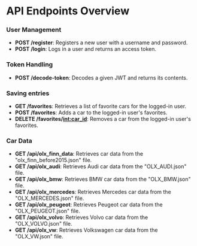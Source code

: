 # API Endpoints Overview

### User Management
- **POST /register**: Registers a new user with a username and password.
- **POST /login**: Logs in a user and returns an access token.

### Token Handling
- **POST /decode-token**: Decodes a given JWT and returns its contents.

### Saving entries
- **GET /favorites**: Retrieves a list of favorite cars for the logged-in user.
- **POST /favorites**: Adds a car to the logged-in user's favorites.
- **DELETE /favorites/<int:car_id>**: Removes a car from the logged-in user's favorites.

### Car Data
- **GET /api/olx_finn_data**: Retrieves car data from the "olx_finn_before2015.json" file.
- **GET /api/olx_audi**: Retrieves Audi car data from the "OLX_AUDI.json" file.
- **GET /api/olx_bmw**: Retrieves BMW car data from the "OLX_BMW.json" file.
- **GET /api/olx_mercedes**: Retrieves Mercedes car data from the "OLX_MERCEDES.json" file.
- **GET /api/olx_peugeot**: Retrieves Peugeot car data from the "OLX_PEUGEOT.json" file.
- **GET /api/olx_volvo**: Retrieves Volvo car data from the "OLX_VOLVO.json" file.
- **GET /api/olx_vw**: Retrieves Volkswagen car data from the "OLX_VW.json" file.
